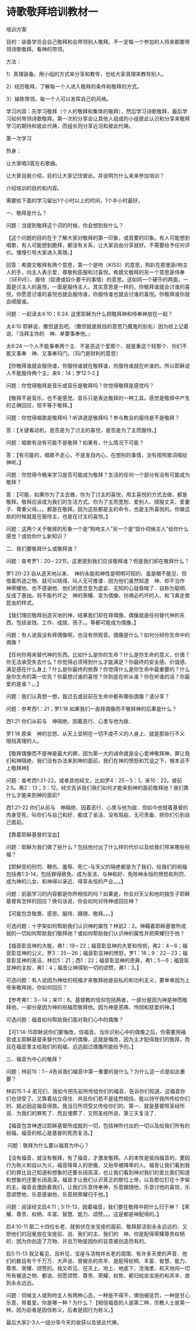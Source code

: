 # 诗歌敬拜培训教材一



<p>培训方案</p>

<p>目的：装备学员会自己敬拜和会带领别人敬拜。不一定每一个参加的人将来都要带领诗歌敬拜。看神的带领。</p>

<p>方法：</p>

<p>1）真理装备。用小组的方式来分享和教导，也给大家真理来教导别人。</p>

<p>2）经历敬拜。了解每一个人进入敬拜的条件和敬拜的方式。</p>

<p>3）操练带领。每一个人可以发挥自己的风格。</p>

<p>学习内容：先学习敬拜（个人的敬拜和集体的敬拜），然后学习诗歌敬拜，最后学习如何带领诗歌敬拜。第一次的分享会让其他人组成的小组彼此认识和分享来敬拜学习的期待和彼此代祷，而组长则分享近况和彼此代祷。</p>

<p>第一次学习</p>

<p>热身：</p>

<p>让大家唱3首左右歌曲。</p>

<p>让大家自我介绍，目的让大家记住彼此。并说明为什么来来参加培训？</p>

<p>介绍培训的目的和内容。</p>

<p>需要给下面的学习留出1个小时以上的时间，1个半小时最好。</p>

<p>一、敬拜是什么？</p>

<p>问题：当提到敬拜这个词的时候，你会想到些什么？</p>

<p>【这个问题的目的在于了解大家对敬拜的第一印象，或首要的印象。有人可能想到唱歌，有人可能想到跪拜，都没有关系，让大家自由分享就好。不需要给予任何评价。慢慢引导大家进入真理。】</p>

<p>回答：希腊文敬拜有两个意思，第一个是吻（KISS）的意思，狗趴在那里舔/吻主人的手，向主人表示爱、尊敬和臣服和讨喜悦。希腊文敬拜的另一个意思是侍奉（SERVE）、服侍（奴隶或奴仆要干的事情）的意思。这如同一个硬币的两面，一面是讨主人的喜悦，一面是服侍主人。其实意思是一样的，你敬拜谁就会讨谁的喜悦，你愿意讨谁的喜悦也就会服侍谁，你服侍谁也就会讨谁的喜悦。你敬拜谁你就会顺服谁。</p>

<p>问题：一起读太4:10；6:24. 这里耶稣为什么把敬拜神和侍奉神放在一起？</p>

<p>太4:10 耶稣说、撒但退去吧。〔撒但就是抵挡的意思乃魔鬼的别名〕因为经上记着说、『当拜主你的　神、单要事奉他。』</p>

<p>太6:24&nbsp;一个人不能事奉两个主．不是恶这个爱那个、就是重这个轻那个．你们不能又事奉　神、又事奉玛门。〔玛门是财利的意思〕</p>

<p>【你敬拜谁就会服侍谁，你服侍谁就在敬拜谁，你服侍谁就在听谁的。所以耶稣说人不能服侍两个主。来9：14；罗12:1-2.】</p>

<p>问题：你觉得敬拜是音乐或音乐是敬拜吗？你觉得敬拜是感觉吗？</p>

<p>【敬拜不是音乐，也不是感觉。音乐只是表达敬拜的一种工具。感觉是敬拜中产生的正确回应，但不等于敬拜。】</p>

<p>问题：你觉得唱歌是敬拜吗？听讲道是敬拜吗？参与教会的服侍是不是敬拜？</p>

<p>答：【关键看动机，是否是为了讨主的喜悦，是否是为了主而服侍。】</p>

<p>问题：唱歌有没有可能不是敬拜？如果有，什么情况下可能？</p>

<p>答：【有可能的，唱歌不走心，不是发自内心，在想别的事情，没有按照歌词唱给神听。】</p>

<p>问题：你觉得今晚来学习是否可能成为敬拜？生活的任何一个部分有没有可能成为敬拜？</p>

<p>答：【可能，如果你为了主去做，你为了讨主的喜悦，用主喜悦的方式去做，都是敬拜。敬拜应该成为我们的生活方式。你为了主而宽恕、爱别人、顺服丈夫、爱妻子、尊重父母。。。都是在敬拜。因为这些都是主的命令，也是主所喜悦的。你做这些的时候就是在服侍主，也是在讨主的喜悦。】</p>

<p>问题：这两个关于敬拜的形象一个是“狗吻主人”另一个是“奴仆伺候主人”给你什么感觉？或给你什么新知识？</p>

<p>二、我们要敬拜什么或敬拜谁？</p>

<p>问题：查考罗1：20－23节。这里提到我们应该敬拜谁？但是我们却在敬拜什么？</p>

<p>罗1:20-23&nbsp;自从造天地以来、　神的永能和神性是明明可知的、虽是眼不能见、但借着所造之物、就可以晓得、叫人无可推诿．因为他们虽然知道　神、却不当作　神荣耀他、也不感谢他．他们的思念变为虚妄、无知的心就昏暗了．自称为聪明、反成了愚拙。将不能朽坏之　神的荣耀、变为偶像、彷彿必朽坏的人、和飞禽走兽昆虫的样式。</p>

<p>【我们理应敬拜创造天地的神，结果我们却在拜偶像，偶像就是任何替代神的东西，包括金钱、工作、成就、孩子。。等都可能成为偶像。】</p>

<p>问题：有人说我没有拜偶像啊，也没有供观音。偶像是什么？如何分辩你生命中的偶像？</p>

<p>【任何你用来替代神的东西。比如什么是你的生命？什么是你生命的意义、价值？你无法承受失去什么？你觉得必须得到什么才能满足？你最终的安全感、价值感、满足感在什么身上？什么是你最终的依靠？你觉得什么是你生命中最重要的？什么是你生命的第一优先？你最想讨谁的喜悦？你到底在听从谁？你在听谁的话？你最爱的是谁？。。】</p>

<p>问题：我们认真想一想，我过去或目前在生命中都有哪些偶像？请分享？</p>

<p>问题：参考西1：21；罗1:18 如果我们一直拜偶像而不敬拜神的后果是什么？</p>

<p>西1:21&nbsp;你们从前与　神隔绝、因着恶行、心里与他为敌．</p>

<p>罗1:18&nbsp;原来　神的忿怒、从天上显明在一切不虔不义的人身上、就是那些行不义阻挡真理的人。</p>

<p>【敬拜偶像而不是神是最大的罪，因为第一大的诫命就是全心爱神敬拜神。罪让我们和神隔绝，我们没有办法来到神的面前，我们在神的愤怒和咒诅之下，根本谈不上敬拜神】</p>

<p>问题：查考西1:21-22。或者其他经文，比如罗4：25－5：1。来10：22。彼前2:5。弗2：13；3：12。经文告诉我们我们如何才能来到神的面前敬拜祂？我们靠什么才能来到神的面前?</p>

<p>西1:21-22&nbsp;你们从前与　神隔绝、因着恶行、心里与他为敌．但如今他借着基督的肉身受死、叫你们与自己和好、都成了圣洁、没有瑕疵、无可责备、把你们引到自己面前。</p>

<p>【靠着耶稣基督的宝血】</p>

<p>问题：耶稣为我们做了些什么？包括他付出了什么样的代价以及给我们带来哪些祝福？</p>

<p>【耶稣受的刑罚、鞭伤、羞辱、死亡-与天父的隔绝都是为了我们，给我们的祝福包括弗1:3-14，包括罪得赦免、成为圣洁、与神和好、免除神永恒的愤怒和刑罚、成为神的儿女、和神得以亲近、得享永恒的产业。。。】</p>

<p>问题：前面学习的内容都是你所相信的吗？如果是，你会对天父和他的独生子耶稣基督有怎样的回应？换句话说，你会如何对待神或回应神？</p>

<p>【可能包含敬畏、感恩、服侍、跟随、敬拜。。。】</p>

<p>可选问题：十字架如何帮助我们认识神的属性？林前2：2。神藉着耶稣基督所成就的一切如何帮助我们敬拜祂？或如何帮助我们认识神的属性并把荣耀归于他？</p>

<p>【福音彰显神的大能，弗1：19－22；福音彰显神的大爱和怜悯，弗2：4－6；福音彰显神的公义，罗3：25－26；福音彰显神的愤怒，罗1：18；9：22－23；福音彰显神的圣洁，林后5：21；西1：22；福音彰显神的恩典，弗1；5－6；福音彰显神的主权，弗1：4；福音让神得到一切的颂赞，弗1：3。】</p>

<p>可选问题：有人说因为神给的祝福才来敬拜祂是自私的和功利主义，要单单因为上帝来敬拜祂，你如何回应？</p>

<p>【参考弗1：3－14；来11：6。基督教的信仰包括两者，一部分是因为神是神而敬拜他，一部分是因为神的祝福而敬拜他。因为神是恩典、怜悯和慈爱的神。】</p>

<p>可选问题：福音如何帮助我们面对我们心中的偶像？</p>

<p>【可1:14-15耶稣说你们要悔改，信福音。当你识别心中的偶像之后，你需要用福音或主耶稣基督来替代你心中的偶像，这就是悔改，因为主才配得我们的敬拜，而且在福音里主给我们的祝福，远远超过偶像所能给予的。】</p>

<p>三、福音为中心的敬拜？</p>

<p>问题：林前15：1－4告诉我们福音中第一重要的是什么？为什么这一点是如此重要？</p>

<p>林前15:1-4&nbsp;弟兄们、我如今把先前所传给你们的福音、告诉你们知道、这福音你们也领受了、又靠着站立得住．并且你们若不是徒然相信、能以持守我所传给你们的、就必因这福音得救。我当日所领受又传给你们的、第一、就是基督照圣经所说、为我们的罪死了．而且埋葬了．又照圣经所说、第三天复活了．</p>

<p>【福音包含神透过耶稣基督所成就的一切，包括神所付出的一切以及给我们所有的祝福，福音的核心是基督的死而复活。】</p>

<p>&nbsp;问题：敬拜为什么要以福音为中心？</p>

<p>【没有福音，就没有敬拜，有了福音，才激发敬拜。人的本性是抵挡福音的，要因行为称义和自以为义，福音降卑人的骄傲，又抬举被降卑的人。福音让我们看到我们的罪比自己知道和想象的还要长阔高深，也让我们看到神对我们的爱比我们知道和想象的还要长阔高深。福音才让我们认识真正的那位上帝，以及那位钉在十字架的主。福音会激励着我们，让我们乐意侍奉神，乐意跟随他，乐意讨他的喜悦，乐意颂赞他，乐意感谢他，乐意把荣耀归于他。】</p>

<p>问题：阅读经文启4:11；5:11-13，因着福音，我们要在敬拜中把什么归于神？【荣耀、尊贵、权柄、丰富、智慧、能力、颂赞。。。这是都是神配得的。】</p>

<p>启4:10-11&nbsp;那二十四位长老、就俯伏在坐宝座的面前、敬拜那活到永永远远的、又把他们的冠冕放在宝座前、说、我们的主、我们的　神、你是配得荣耀尊贵权柄的．因为你创造了万物、并且万物是因你的旨意被创造而有的。</p>

<p>启5:11-13&nbsp;我又看见、且听见、宝座与活物并长老的周围、有许多天使的声音．他们的数目有千千万万．大声说、曾被杀的羔羊、是配得权柄、丰富、智慧、能力、尊贵、荣耀、颂赞的。我又听见、在天上、地上、地底下、沧海里、和天地间一切所有被造之物、都说、但愿颂赞、尊贵、荣耀、权势、都归给坐宝座的和羔羊、直到永永远远。</p>

<p>问题：伺候主人或狗吻主人有两种心态，一种是不得不，惧怕被惩罚，一种是甘心乐意，带着爱。你是哪一种？为什么？【相信福音的人是第二种，宗教人士是第一种。因为前者是因信称义，后者是因行为称义。】</p>

<p>最后大家2-3人一组分享今天的收获以及彼此代祷。</p>